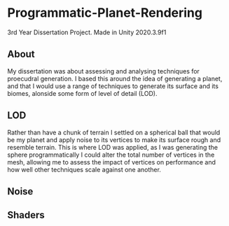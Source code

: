 # Programmatic-Planet-Rendering
3rd Year Dissertation Project. Made in Unity 2020.3.9f1

## About
My dissertation was about assessing and analysing techniques for proecudral generation. I based this around the idea of generating a planet, and that I would use a range of techniques to generate its surface and its biomes, alonside some form of level of detail (LOD).

## LOD
Rather than have a chunk of terrain I settled on a spherical ball that would be my planet and apply noise to its vertices to make its surface rough and resemble terrain. This is where LOD was applied, as I was generating the sphere programmatically I could alter the total number of vertices in the mesh, allowing me to assess the impact of vertices on performance and how well other techniques scale against one another.
## Noise

## Shaders
